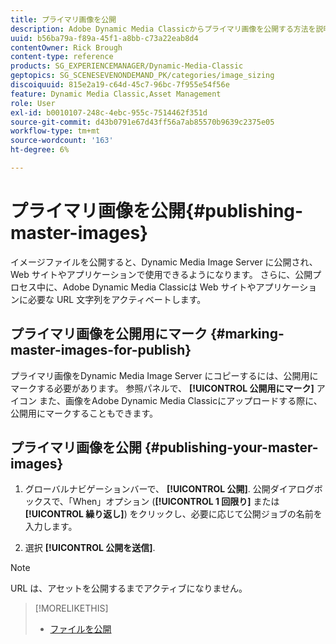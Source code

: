 ```yaml
---
title: プライマリ画像を公開
description: Adobe Dynamic Media Classicからプライマリ画像を公開する方法を説明します。
uuid: b56ba79a-f89a-45f1-a8bb-c73a22eab8d4
contentOwner: Rick Brough
content-type: reference
products: SG_EXPERIENCEMANAGER/Dynamic-Media-Classic
geptopics: SG_SCENESEVENONDEMAND_PK/categories/image_sizing
discoiquuid: 815e2a19-c64d-45c7-96bc-7f955e54f56e
feature: Dynamic Media Classic,Asset Management
role: User
exl-id: b0010107-248c-4ebc-955c-7514462f351d
source-git-commit: d43b0791e67d43ff56a7ab85570b9639c2375e05
workflow-type: tm+mt
source-wordcount: '163'
ht-degree: 6%

---
```


# プライマリ画像を公開{#publishing-master-images}

イメージファイルを公開すると、Dynamic Media Image Server に公開され、Web サイトやアプリケーションで使用できるようになります。 さらに、公開プロセス中に、Adobe Dynamic Media Classicは Web サイトやアプリケーションに必要な URL 文字列をアクティベートします。

## プライマリ画像を公開用にマーク {#marking-master-images-for-publish}

プライマリ画像をDynamic Media Image Server にコピーするには、公開用にマークする必要があります。 参照パネルで、 **[!UICONTROL 公開用にマーク]** アイコン また、画像をAdobe Dynamic Media Classicにアップロードする際に、公開用にマークすることもできます。

## プライマリ画像を公開 {#publishing-your-master-images}

1. グローバルナビゲーションバーで、 **[!UICONTROL 公開]**. 公開ダイアログボックスで、「When」オプション (**[!UICONTROL 1 回限り]** または **[!UICONTROL 繰り返し]**) をクリックし、必要に応じて公開ジョブの名前を入力します。

1. 選択 **[!UICONTROL 公開を送信]**.

>[!NOTE]
>
>URL は、アセットを公開するまでアクティブになりません。

>[!MORELIKETHIS]
>
>* [ファイルを公開](publishing-files.md#publishing_files)

